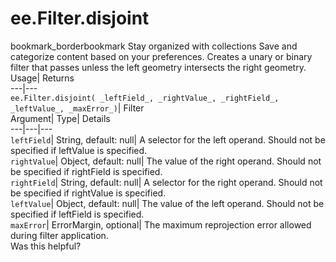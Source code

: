  
#  ee.Filter.disjoint
bookmark_borderbookmark Stay organized with collections  Save and categorize content based on your preferences.
Creates a unary or binary filter that passes unless the left geometry intersects the right geometry. 
Usage| Returns  
---|---  
`ee.Filter.disjoint( _leftField_, _rightValue_, _rightField_, _leftValue_, _maxError_)`| Filter  
Argument| Type| Details  
---|---|---  
`leftField`| String, default: null| A selector for the left operand. Should not be specified if leftValue is specified.  
`rightValue`| Object, default: null| The value of the right operand. Should not be specified if rightField is specified.  
`rightField`| String, default: null| A selector for the right operand. Should not be specified if rightValue is specified.  
`leftValue`| Object, default: null| The value of the left operand. Should not be specified if leftField is specified.  
`maxError`| ErrorMargin, optional| The maximum reprojection error allowed during filter application.  
Was this helpful?
